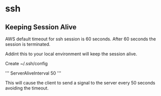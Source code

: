 # ssh

## Keeping Session Alive

AWS default timeout for ssh session is 60 seconds. After 60 seconds the session is terminated.

Addint this to your local environment will keep the session alive.

Create ~/.ssh/config

'''
ServerAliveInterval 50
'''

This will cause the client to send a signal to the server every 50 seconds avoiding the timeout.

